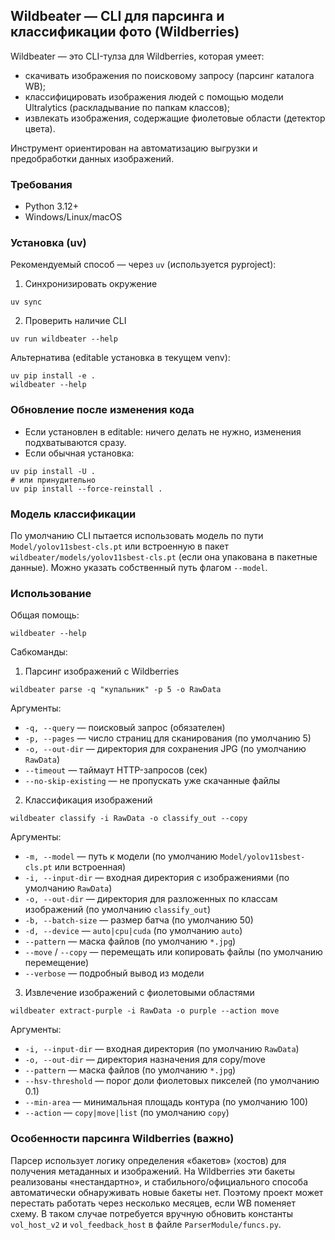 ## Wildbeater — CLI для парсинга и классификации фото (Wildberries)

Wildbeater — это CLI-тулза для Wildberries, которая умеет:
- скачивать изображения по поисковому запросу (парсинг каталога WB);
- классифицировать изображения людей с помощью модели Ultralytics (раскладывание по папкам классов);
- извлекать изображения, содержащие фиолетовые области (детектор цвета).

Инструмент ориентирован на автоматизацию выгрузки и предобработки данных изображений.

### Требования
- Python 3.12+
- Windows/Linux/macOS

### Установка (uv)
Рекомендуемый способ — через `uv` (используется pyproject):

1) Синхронизировать окружение
```
uv sync
```

2) Проверить наличие CLI
```
uv run wildbeater --help
```

Альтернатива (editable установка в текущем venv):
```
uv pip install -e .
wildbeater --help
```

### Обновление после изменения кода
- Если установлен в editable: ничего делать не нужно, изменения подхватываются сразу.
- Если обычная установка:
```
uv pip install -U .
# или принудительно
uv pip install --force-reinstall .
```

### Модель классификации
По умолчанию CLI пытается использовать модель по пути `Model/yolov11sbest-cls.pt` или встроенную в пакет `wildbeater/models/yolov11sbest-cls.pt` (если она упакована в пакетные данные). Можно указать собственный путь флагом `--model`.

### Использование

Общая помощь:
```
wildbeater --help
```

Сабкоманды:

1) Парсинг изображений с Wildberries
```
wildbeater parse -q "купальник" -p 5 -o RawData
```
Аргументы:
- `-q, --query` — поисковый запрос (обязателен)
- `-p, --pages` — число страниц для сканирования (по умолчанию 5)
- `-o, --out-dir` — директория для сохранения JPG (по умолчанию `RawData`)
- `--timeout` — таймаут HTTP-запросов (сек)
- `--no-skip-existing` — не пропускать уже скачанные файлы

2) Классификация изображений
```
wildbeater classify -i RawData -o classify_out --copy
```
Аргументы:
- `-m, --model` — путь к модели (по умолчанию `Model/yolov11sbest-cls.pt` или встроенная)
- `-i, --input-dir` — входная директория с изображениями (по умолчанию `RawData`)
- `-o, --out-dir` — директория для разложенных по классам изображений (по умолчанию `classify_out`)
- `-b, --batch-size` — размер батча (по умолчанию 50)
- `-d, --device` — `auto|cpu|cuda` (по умолчанию `auto`)
- `--pattern` — маска файлов (по умолчанию `*.jpg`)
- `--move` / `--copy` — перемещать или копировать файлы (по умолчанию перемещение)
- `--verbose` — подробный вывод из модели

3) Извлечение изображений с фиолетовыми областями
```
wildbeater extract-purple -i RawData -o purple --action move
```
Аргументы:
- `-i, --input-dir` — входная директория (по умолчанию `RawData`)
- `-o, --out-dir` — директория назначения для copy/move
- `--pattern` — маска файлов (по умолчанию `*.jpg`)
- `--hsv-threshold` — порог доли фиолетовых пикселей (по умолчанию 0.1)
- `--min-area` — минимальная площадь контура (по умолчанию 100)
- `--action` — `copy|move|list` (по умолчанию `copy`)

### Особенности парсинга Wildberries (важно)
Парсер использует логику определения «бакетов» (хостов) для получения метаданных и изображений. На Wildberries эти бакеты реализованы «нестандартно», и стабильного/официального способа автоматически обнаруживать новые бакеты нет. Поэтому проект может перестать работать через несколько месяцев, если WB поменяет схему. В таком случае потребуется вручную обновить константы `vol_host_v2` и `vol_feedback_host` в файле `ParserModule/funcs.py`.


